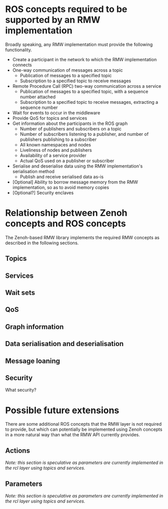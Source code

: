 # ROS concepts required to be supported by an RMW implementation

Broadly speaking, any RMW implementation must provide the following functionality.

- Create a participant in the network to which the RMW implementation connects
- One-way communication of messages across a topic
  - Publication of messages to a specified topic
  - Subscription to a specified topic to receive messages
- Remote Procedure Call (RPC) two-way communication across a service
  - Publication of messages to a specified topic, with a sequence number attached
  - Subscription to a specified topic to receive messages, extracting a sequence number
- Wait for events to occur in the middleware
- Provide QoS for topics and services
- Get information about the participants in the ROS graph
  - Number of publishers and subscribers on a topic
  - Number of subscribers listening to a publisher, and number of publishers publishing to a subscriber
  - All known namespaces and nodes
  - Liveliness of nodes and publishers
  - Availability of a service provider
  - Actual QoS used on a publisher or subscriber
- Serialise and deserialise data using the RMW implementation's serialisation method
  - Publish and receive serialised data as-is
- [Optional] Ability to borrow message memory from the RMW implementation, so as to avoid memory copies
- [Optional?] Security enclaves


# Relationship between Zenoh concepts and ROS concepts

The Zenoh-based RMW library implements the required RMW concepts as described in the following sections.

## Topics

## Services

## Wait sets

## QoS

## Graph information

## Data serialisation and deserialisation

## Message loaning

## Security

What security?


# Possible future extensions

There are some additional ROS concepts that the RMW layer is not required to provide, but which can potentially be implemented using Zenoh concepts in a more natural way than what the RMW API currently provides.

## Actions

_Note: this section is speculative as parameters are currently implemented in the rcl layer using topics and services._

## Parameters

_Note: this section is speculative as parameters are currently implemented in the rcl layer using topics and services._

